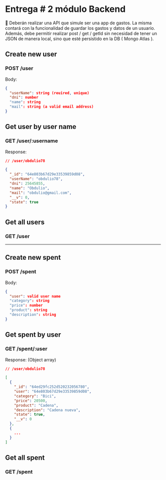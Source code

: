 # Entrega # 2 módulo Backend

📍 Deberán realizar una API que simule ser una app de gastos. La misma contará con la funcionalidad de guardar los gastos y datos de un usuario.
Además, debe permitir realizar post / get / getId sin necesidad de tener un JSON de manera local, sino que esté persistido en la DB ( Mongo Atlas ).

## Create new user

### POST /user

Body:

```json
{
  "userName": string (reuired, unique)
  "dni": number
  "name": string
  "mail": string (a valid email address)
}
```

## Get user by user name

### GET /user/:username

Response:

```json
// /user/obdulio78

{
  "_id": "64e803b67d29e33539859d08",
  "userName": "obdulio78",
  "dni": 25645855,
  "name": "Obdulio",
  "mail": "obdulio@gmail.com",
  "__v": 0,
  "state": true
}
```

## Get all users

### GET /user

---

## Create new spent

### POST /spent

Body:

```json
{
  "user": valid user name
  "category": string
  "price": number
  "product": string
  "description": string
}
```

## Get spent by user

### GET /spent/:user 

Response: (Object array)

```json
// /user/obdulio78

[
  {
    "_id": "64ed29fc252d520232056780",
    "user": "64e803b67d29e33539859d08",
    "category": "Bici",
    "price": 20500,
    "product": "Cadena",
    "description": "Cadena nueva",
    "state": true,
    "__v": 0
  },
  {
    ...
  }
]

```

## Get all spent

### GET /spent
